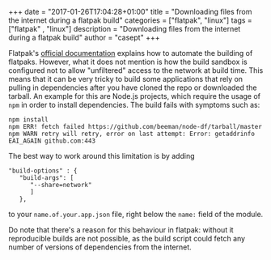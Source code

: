 +++
date = "2017-01-26T17:04:28+01:00"
title = "Downloading files from the internet during a flatpak build"
categories = ["flatpak", "linux"]
tags = ["flatpak" , "linux"]
description = "Downloading files from the internet during a flatpak build"
author = "casept"
+++

Flatpak's [official documentation](http://flatpak.org/developer.html) explains how to automate the building of flatpaks.
However, what it does not mention is how the build sandbox is configured not to allow "unfiltered" access to the network at build time.
This means that it can be very tricky to build some applications that rely on pulling in dependencies after you have cloned the repo or downloaded the tarball.
An example for this are Node.js projects, which require the usage of `npm` in order to install dependencies.
The build fails with symptoms such as:

```
npm install
npm ERR! fetch failed https://github.com/beeman/node-df/tarball/master
npm WARN retry will retry, error on last attempt: Error: getaddrinfo EAI_AGAIN github.com:443
``` 

The best way to work around this limitation is by adding

```
"build-options" : { 
   "build-args": [ 
      "--share=network"                                                                                   
      ] 
   },
``` 

to your `name.of.your.app.json` file, right below the `name:` field of the module.

Do note that there's a reason for this behaviour in flatpak: without it reproducible builds are not possible, as the build script could fetch any number of versions of dependencies from the internet.
